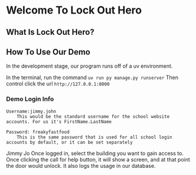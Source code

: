 # Welcome To Lock Out Hero

## What Is Lock Out Hero?


## How To Use Our Demo
In the development stage, our program runs off of a uv environment. 

In the terminal, run the command ```uv run py manage.py runserver```
Then control click the url ```http://127.0.0.1:8000```

### Demo Login Info
    Username:jimmy.john
        This would be the standard username for the school website accounts. For us it's FirstName.LastName

    Password: freakyfastfood
        This is the same password that is used for all school login accounts by default, or it can be set separately
    
Jimmy Jo
Once logged in, select the building you want to gain access to.
Once clicking the call for help button, it will show a screen, and at that point the door would unlock.
It also logs the usage in our database.
    
